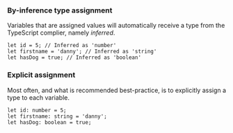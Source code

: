 

### By-inference type assignment
Variables that are assigned values will automatically receive a type from the TypeScript complier, namely *inferred*.

```
let id = 5; // Inferred as 'number'
let firstname = 'danny'; // Inferred as 'string'
let hasDog = true; // Inferred as 'boolean'
```

### Explicit assignment
Most often, and what is recommended best-practice, is to explicitly assign a type to each variable.

```
let id: number = 5;
let firstname: string = 'danny';
let hasDog: boolean = true;
```